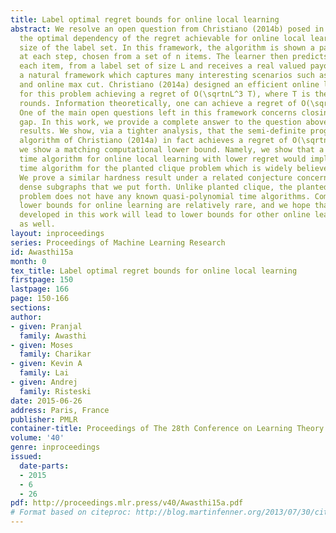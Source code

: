 ```yaml
---
title: Label optimal regret bounds for online local learning
abstract: We resolve an open question from Christiano (2014b) posed in COLT’14 regarding
  the optimal dependency of the regret achievable for online local learning on the
  size of the label set. In this framework, the algorithm is shown a pair of items
  at each step, chosen from a set of n items. The learner then predicts a label for
  each item, from a label set of size L and receives a real valued payoff. This is
  a natural framework which captures many interesting scenarios such as online gambling
  and online max cut. Christiano (2014a) designed an efficient online learning algorithm
  for this problem achieving a regret of O(\sqrtnL^3 T), where T is the number of
  rounds. Information theoretically, one can achieve a regret of O(\sqrtn \log L T).
  One of the main open questions left in this framework concerns closing the above
  gap. In this work, we provide a complete answer to the question above via two main
  results. We show, via a tighter analysis, that the semi-definite programming based
  algorithm of Christiano (2014a) in fact achieves a regret of O(\sqrtnLT). Second,
  we show a matching computational lower bound. Namely, we show that a polynomial
  time algorithm for online local learning with lower regret would imply a polynomial
  time algorithm for the planted clique problem which is widely believed to be hard.
  We prove a similar hardness result under a related conjecture concerning planted
  dense subgraphs that we put forth. Unlike planted clique, the planted dense subgraph
  problem does not have any known quasi-polynomial time algorithms. Computational
  lower bounds for online learning are relatively rare, and we hope that the ideas
  developed in this work will lead to lower bounds for other online learning scenarios
  as well.
layout: inproceedings
series: Proceedings of Machine Learning Research
id: Awasthi15a
month: 0
tex_title: Label optimal regret bounds for online local learning
firstpage: 150
lastpage: 166
page: 150-166
sections: 
author:
- given: Pranjal
  family: Awasthi
- given: Moses
  family: Charikar
- given: Kevin A
  family: Lai
- given: Andrej
  family: Risteski
date: 2015-06-26
address: Paris, France
publisher: PMLR
container-title: Proceedings of The 28th Conference on Learning Theory
volume: '40'
genre: inproceedings
issued:
  date-parts:
  - 2015
  - 6
  - 26
pdf: http://proceedings.mlr.press/v40/Awasthi15a.pdf
# Format based on citeproc: http://blog.martinfenner.org/2013/07/30/citeproc-yaml-for-bibliographies/
---
```

